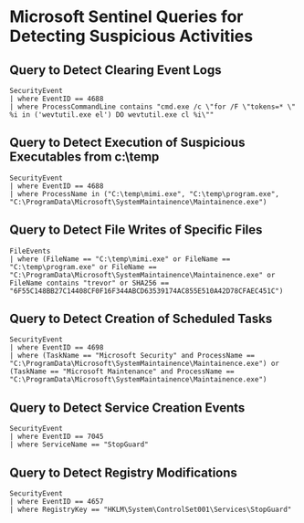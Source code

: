 
# Microsoft Sentinel Queries for Detecting Suspicious Activities

## Query to Detect Clearing Event Logs

```kql
SecurityEvent
| where EventID == 4688
| where ProcessCommandLine contains "cmd.exe /c \"for /F \"tokens=* \" %i in ('wevtutil.exe el') DO wevtutil.exe cl %i\""
```

## Query to Detect Execution of Suspicious Executables from c:\temp

```kql
SecurityEvent
| where EventID == 4688
| where ProcessName in ("C:\temp\mimi.exe", "C:\temp\program.exe", "C:\ProgramData\Microsoft\SystemMaintainence\Maintainence.exe")
```

## Query to Detect File Writes of Specific Files

```kql
FileEvents
| where (FileName == "C:\temp\mimi.exe" or FileName == "C:\temp\program.exe" or FileName == "C:\ProgramData\Microsoft\SystemMaintainence\Maintainence.exe" or FileName contains "trevor" or SHA256 == "6F55C148BB27C14408CF0F16F344ABCD63539174AC855E510A42D78CFAEC451C")
```

## Query to Detect Creation of Scheduled Tasks

```kql
SecurityEvent
| where EventID == 4698
| where (TaskName == "Microsoft Security" and ProcessName == "C:\ProgramData\Microsoft\SystemMaintainence\Maintainence.exe") or (TaskName == "Microsoft Maintenance" and ProcessName == "C:\ProgramData\Microsoft\SystemMaintainence\Maintainence.exe")
```

## Query to Detect Service Creation Events

```kql
SecurityEvent
| where EventID == 7045
| where ServiceName == "StopGuard"
```

## Query to Detect Registry Modifications

```kql
SecurityEvent
| where EventID == 4657
| where RegistryKey == "HKLM\System\ControlSet001\Services\StopGuard"
```

```
